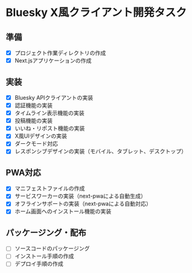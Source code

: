 # Bluesky X風クライアント開発タスク

## 準備
- [x] プロジェクト作業ディレクトリの作成
- [x] Next.jsアプリケーションの作成

## 実装
- [x] Bluesky APIクライアントの実装
- [x] 認証機能の実装
- [x] タイムライン表示機能の実装
- [x] 投稿機能の実装
- [x] いいね・リポスト機能の実装
- [x] X風UIデザインの実装
- [x] ダークモード対応
- [x] レスポンシブデザインの実装（モバイル、タブレット、デスクトップ）

## PWA対応
- [x] マニフェストファイルの作成
- [x] サービスワーカーの実装（next-pwaによる自動生成）
- [x] オフラインサポートの実装（next-pwaによる自動対応）
- [x] ホーム画面へのインストール機能の実装

## パッケージング・配布
- [ ] ソースコードのパッケージング
- [ ] インストール手順の作成
- [ ] デプロイ手順の作成
